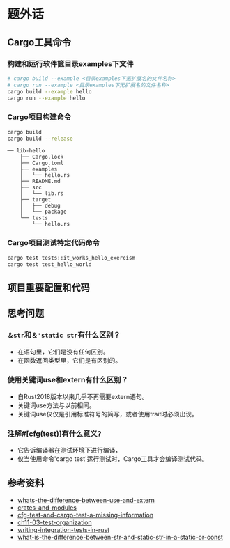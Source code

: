 # 题外话

## Cargo工具命令

### 构建和运行软件篋目录examples下文件

```bash
# cargo build --example <目录examples下无扩展名的文件名称>
# cargo run --example <目录examples下无扩展名的文件名称>
cargo build --example hello
cargo run --example hello
```

### Cargo项目构建命令
```bash
cargo build
cargo build --release
```

```
── lib-hello
    ├── Cargo.lock
    ├── Cargo.toml
    ├── examples
    │   └── hello.rs
    ├── README.md
    ├── src
    │   └── lib.rs
    ├── target
    │   ├── debug
    │   └── package
    └── tests
        └── hello.rs
```

### Cargo项目测试特定代码命令
```bash
cargo test tests::it_works_hello_exercism
cargo test test_hello_world
```

## 项目重要配置和代码

## 思考问题

### `＆str`和`＆'static str`有什么区别？
- 在语句里，它们是没有任何区别。
- 在函数返回类型里，它们是有区别的。

### 使用关键词use和extern有什么区别？
- 自Rust2018版本以来几乎不再需要extern语句。
- 关键词use方法与以前相同。
- 关键词use仅仅是引用标准符号的简写，或者使用trait时必须出现。

### 注解#[cfg(test)]有什么意义?
- 它告诉编译器在测试环境下进行编译，
- 仅当使用命令'cargo test'运行测试时，Cargo工具才会编译测试代码。

## 参考资料
- [whats-the-difference-between-use-and-extern](https://stackoverflow.com/questions/29403920/whats-the-difference-between-use-and-extern)
- [crates-and-modules](https://doc.rust-lang.org/1.0.0-alpha.2/book/crates-and-modules.html)
- [cfg-test-and-cargo-test-a-missing-information](https://freyskeyd.fr/cfg-test-and-cargo-test-a-missing-information/)
- [ch11-03-test-organization](https://doc.rust-lang.org/book/ch11-03-test-organization.html)
- [writing-integration-tests-in-rust](https://klausi.github.io/rustnish/2017/05/25/writing-integration-tests-in-rust.html)
- [what-is-the-difference-between-str-and-static-str-in-a-static-or-const](https://stackoverflow.com/questions/49684657/what-is-the-difference-between-str-and-static-str-in-a-static-or-const)